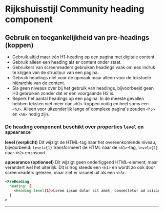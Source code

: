 <!-- @license CC0-1.0 -->

# Rijkshuisstijl Community heading component

## Gebruik en toegankelijkheid van pre-headings (koppen)

- Gebruik altijd maar één H1-heading op een pagina met digitale content.
- Gebruik alleen een heading als er content onder staat.
- Gebruikers van screenreaders gebruiken headings vaak om een indruk te krijgen van de structuur van een pagina.
- Gebruik headings niet voor de opmaak maar alleen voor de tekstuele hiërarchie van de content.
- Sla geen niveaus over bij het gebruik van headings, bijvoorbeeld geen H3 gebruiken zonder dat er een voorgaande H2 is.
- Beperk het aantal headings op een pagina. In de meeste gevallen hebben teksten niet meer dan `<h2>`-koppen nodig en heel soms een `<h3>`. Alleen voor uitzonderlijk lange of complexe pagina's zouden `<h5>` en `<h6>` nodig zijn.

### De heading component beschikt over properties `level` en `appearance`

**level (verplicht)**
Dit wijzigt de HTML-tag naar het overeenkomende niveau, bijvoorbeeld: `level={1}` transformeert de HTML naar de `<h1>`-tag, `level={2}` naar `<h2>` enzovoort.

**appearance (optioneel)**
Dit wijzigt geen onderliggend HTML-element, maar verandert wel het uiterlijk. Dit is nog steeds een `<h1>` en wordt zo ook door screenreaders gelezen, maar ziet er visueel uit als een `<h3>`.

```HTML
<PreHeading
  heading: {
    <Heading level{1}>Lorem ipsum dolor sit amet, consectetur ad isicing elit, sed do eiusmod</Heading>
  }
>
```

---
